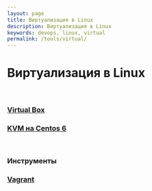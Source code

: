 ```yaml
---
layout: page
title: Виртуализация в Linux
description: Виртуализация в Linux
keywords: devops, linux, virtual
permalink: /tools/virtual/
---
```


# Виртуализация в Linux

<br/>

### [Virtual Box](/tools/virtual/virtualbox/)

### [KVM на Centos 6](/tools/virtual/kvm/)

<br/>

### Инструменты

### [Vagrant](/tools/virtual/vagrant/)
